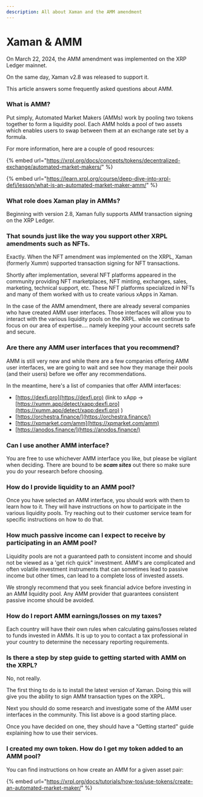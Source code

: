 ```yaml
---
description: All about Xaman and the AMM amendment
---
```


# Xaman & AMM

On March 22, 2024, the AMM amendment was implemented on the XRP Ledger mainnet.&#x20;

On the same day, Xaman v2.8 was released to support it.

This article answers some frequently asked questions about AMM.

### **What is AMM?**

Put simply, Automated Market Makers (AMMs) work by pooling two tokens together to form a liquidity pool. Each AMM holds a pool of two assets which enables users to swap between them at an exchange rate set by a formula.

For more information, here are a couple of good resources:

{% embed url="https://xrpl.org/docs/concepts/tokens/decentralized-exchange/automated-market-makers/" %}

{% embed url="https://learn.xrpl.org/course/deep-dive-into-xrpl-defi/lesson/what-is-an-automated-market-maker-amm/" %}

### What role does Xaman play in AMMs?

Beginning with version 2.8, Xaman fully supports AMM transaction signing on the XRP Ledger. &#x20;

### That sounds just like the way you support other XRPL amendments such as NFTs.

Exactly. When the NFT amendment was implemented on the XRPL, Xaman (formerly Xumm) supported transaction signing for NFT transactions.

Shortly after implementation, several NFT platforms appeared in the community providing NFT marketplaces, NFT minting, exchanges, sales, marketing, technical support, etc. These NFT platforms specialized in NFTs and many of them worked with us to create various xApps in Xaman.&#x20;

In the case of the AMM amendment, there are already several companies who have created AMM user interfaces. Those interfaces will allow you to interact with the various liquidity pools on the XRPL. while we continue to focus on our area of expertise.... namely keeping your account secrets safe and secure.

### Are there any AMM user interfaces that you recommend?

AMM is still very new and while there are a few companies offering AMM user interfaces, we are going to wait and see how they manage their pools (and their users) before we offer any recommendations.

In the meantime, here's a list of companies that offer AMM interfaces:

* [https://dexfi.pro](https://dexfi.pro)   (link to xApp -> [https://xumm.app/detect/xapp:dexfi.pro](https://xumm.app/detect/xapp:dexfi.pro) )
* [https://orchestra.finance/](https://orchestra.finance/)
* [https://xpmarket.com/amm](https://xpmarket.com/amm)
* [https://anodos.finance/](https://anodos.finance/)

### Can I use another AMM interface?

You are free to use whichever AMM interface you like, but please be vigilant when deciding. There are bound to be _**scam sites**_ out there so make sure you do your research before choosing.

### How do I provide liquidity to an AMM pool?

Once you have selected an AMM interface, you should work with them to learn how to it. They will have instructions on how to participate in the various liquidity pools. Try reaching out to their customer service team for specific instructions on how to do that.

### How much passive income can I expect to receive by participating in an AMM pool?

Liquidity pools are not a guaranteed path to consistent income and should not be viewed as a 'get rich quick" investment. AMM's are complicated and often volatile investment instruments that can sometimes lead to passive income but other times, can lead to a complete loss of invested assets.

We strongly recommend that you seek financial advice before investing in an AMM liquidity pool. Any AMM provider that guarantees consistent passive income should be avoided.

### How do I report AMM earnings/losses on my taxes?

Each country will have their own rules when calculating gains/losses related to funds invested in AMMs. It is up to you to contact a tax professional in your country to determine the necessary reporting requirements.

### Is there a step by step guide to getting started with AMM on the XRPL?

No, not really.

The first thing to do is to install the latest version of Xaman. Doing this will give you the ability to sign AMM transaction types on the XRPL.

Next you should do some research and investigate some of the AMM user interfaces in the community. This list above is a good starting place.

Once you have decided on one, they should have a "Getting started" guide explaining how to use their services.

### I created my own token. How do I get my token added to an AMM pool?

You can find instructions on how create an AMM for a given asset pair:

{% embed url="https://xrpl.org/docs/tutorials/how-tos/use-tokens/create-an-automated-market-maker/" %}













